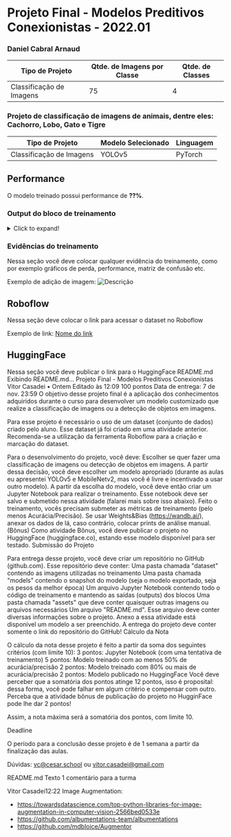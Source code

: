 # Projeto Final - Modelos Preditivos Conexionistas - 2022.01

### Daniel Cabral Arnaud

|**Tipo de Projeto**|**Qtde. de Imagens por Classe**|**Qtde. de Classes**|
|--|--|--|
Classificação de Imagens| 75 | 4 |


### Projeto de classificação de imagens de animais, dentre eles: Cachorro, Lobo, Gato e Tigre

|**Tipo de Projeto**|**Modelo Selecionado**|**Linguagem**|
|--|--|--|
|Classificação de Imagens|YOLOv5|PyTorch|

## Performance

O modelo treinado possui performance de **??%**.

### Output do bloco de treinamento

<details>
  <summary>Click to expand!</summary>
  
  ```text
    Você deve colar aqui a saída do bloco de treinamento do notebook, contendo todas as épocas e saídas do treinamento
  ```
</details>

### Evidências do treinamento

Nessa seção você deve colocar qualquer evidência do treinamento, como por exemplo gráficos de perda, performance, matriz de confusão etc.

Exemplo de adição de imagem:
![Descrição](https://picsum.photos/seed/picsum/500/300)

## Roboflow

Nessa seção deve colocar o link para acessar o dataset no Roboflow

Exemplo de link: [Nome do link](google.com)

## HuggingFace

Nessa seção você deve publicar o link para o HuggingFace
README.md
Exibindo README.md…
Projeto Final - Modelos Preditivos Conexionistas
Vitor Casadei
•
Ontem Editado às 12:09
100 pontos
Data de entrega: 7 de nov. 23:59
O objetivo desse projeto final é a aplicação dos conhecimentos adquiridos durante o curso para desenvolver um modelo customizado que realize a classificação de imagens ou a detecção de objetos em imagens.

Para esse projeto é necessário o uso de um dataset (conjunto de dados) criado pelo aluno. Esse dataset já foi criado em uma atividade anterior. Recomenda-se a utilização da ferramenta Roboflow para a criação e marcação do dataset.


Para o desenvolvimento do projeto, você deve:
Escolher se quer fazer uma classificação de imagens ou detecção de objetos em imagens.
A partir dessa decisão, você deve escolher um modelo apropriado (durante as aulas eu apresentei YOLOv5 e MobileNetv2, mas você é livre e incentivado a usar outro modelo).
A partir da escolha do modelo, você deve então criar um Jupyter Notebook para realizar o treinamento. Esse notebook deve ser salvo e submetido nessa atividade (falarei mais sobre isso abaixo).
Feito o treinamento, vocês precisam submeter as métricas de treinamento (pelo menos Acurácia/Precisão). Se usar Weights&Bias (https://wandb.ai/), anexar os dados de lá, caso contrário, colocar prints de análise manual.
(Bônus)
Como atividade Bônus, você deve publicar o projeto no HuggingFace (huggingface.co), estando esse modelo disponível para ser testado.
Submissão do Projeto

Para entrega desse projeto, você deve criar um repositório no GitHub (github.com). Esse repositório deve conter:
Uma pasta chamada "dataset" contendo as imagens utilizadas no treinamento
Uma pasta chamada "models" contendo o snapshot do modelo (seja o modelo exportado, seja os pesos da melhor época)
Um arquivo Jupyter Notebook contendo todo o código de treinamento e mantendo as saídas (outputs) dos blocos
Uma pasta chamada "assets" que deve conter quaisquer outras imagens ou arquivos necessários
Um arquivo "README.md". Esse arquivo deve conter diversas informações sobre o projeto. Anexo a essa atividade está disponível um modelo a ser preenchido.
A entrega do projeto deve conter somente o link do repositório do GitHub!
Cálculo da Nota

O cálculo da nota desse projeto é feito a partir da soma dos seguintes critérios (com limite 10):
3 pontos: Jupyter Notebook (com uma tentativa de treinamento)
5 pontos: Modelo treinado com ao menos 50% de acurácia/precisão
2 pontos: Modelo treinado com 80% ou mais de acurácia/precisão
2 pontos: Modelo publicado no HuggingFace
Você deve perceber que a somatória dos pontos atinge 12 pontos, isso é proposital: dessa forma, você pode falhar em algum critério e compensar com outro. Perceba que a atividade bônus de publicação do projeto no HugginFace pode lhe dar 2 pontos!

Assim, a nota máxima será a somatória dos pontos, com limite 10.

Deadline

O período para a conclusão desse projeto é de 1 semana a partir da finalização das aulas.

Dúvidas: vc@cesar.school ou vitor.casadei@gmail.com

README.md
Texto
1 comentário para a turma

Vitor Casadei12:22
Image Augmentation: 
- https://towardsdatascience.com/top-python-libraries-for-image-augmentation-in-computer-vision-2566bed0533e
- https://github.com/albumentations-team/albumentations
- https://github.com/mdbloice/Augmentor
